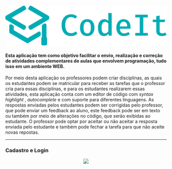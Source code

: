 <p align="center">
  <img src="https://raw.githubusercontent.com/LucasSonego/CodeIt-frontend/master/src/assets/logocodeit.svg">
</p>


#### Esta aplicação tem como objetivo facilitar o envio, realização e correção de atividades complementares de aulas que envolvem programação, tudo isso em um ambiente WEB.

Por meio desta aplicação os professores podem criar disciplinas, as quais os estudantes podem se matricular para receber as tarefas que o professor cria para essas disciplinas, e para os estudantes realizarem essas atividades, esta aplicação conta com um editor de código com _syntax highlight_ , _autocomplete_ e com suporte para diferentes linguagens. As respostas enviadas pelos estudantes podem ser corrigidas pelo professor, que pode enviar um feedback ao aluno, este feedback pode ser em texto ou também por meio de alterações no código, que serão exibidas ao estudante. O professor pode optar por aceitar ou não aceitar a resposta enviada pelo estudante e também pode fechar a tarefa para que não aceite novas repostas.



------

### Cadastro e Login

<p align="center">
  <img src="https://i.imgur.com/tIgdngx.gif">
</p>
